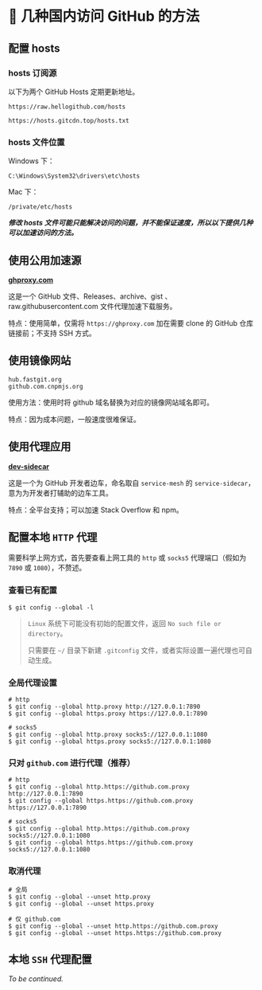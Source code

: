 # 🚝 几种国内访问 GitHub 的方法

## 配置 hosts

### hosts 订阅源
以下为两个 GitHub Hosts 定期更新地址。

```
https://raw.hellogithub.com/hosts

https://hosts.gitcdn.top/hosts.txt
```

### hosts 文件位置

Windows 下：

```
C:\Windows\System32\drivers\etc\hosts
```

Mac 下：

```
/private/etc/hosts
```

***修改 hosts 文件可能只能解决访问的问题，并不能保证速度，所以以下提供几种可以加速访问的方法。***

## 使用公用加速源

**[ghproxy.com](https://ghproxy.com/)**

这是一个 GitHub 文件、Releases、archive、gist 、raw.githubusercontent.com 文件代理加速下载服务。

特点：使用简单，仅需将 `https://ghproxy.com` 加在需要 clone 的 GitHub 仓库链接前；不支持 SSH 方式。

## 使用镜像网站

```
hub.fastgit.org
github.com.cnpmjs.org
```

使用方法：使用时将 github 域名替换为对应的镜像网站域名即可。

特点：因为成本问题，一般速度很难保证。

## 使用代理应用

**[dev-sidecar](https://github.com/docmirror/dev-sidecar)**

这是一个为 GitHub 开发者边车，命名取自 `service-mesh` 的 `service-sidecar`，意为为开发者打辅助的边车工具。

特点：全平台支持；可以加速 Stack Overflow 和 npm。

## 配置本地 `HTTP` 代理

需要科学上网方式，首先要查看上网工具的 `http` 或 `socks5` 代理端口（假如为 `7890` 或 `1080`），不赘述。

### 查看已有配置

```shell
$ git config --global -l
```

> `Linux` 系统下可能没有初始的配置文件，返回 `No such file or directory`。
>
> 只需要在 `~/` 目录下新建 `.gitconfig` 文件，或者实际设置一遍代理也可自动生成。

### 全局代理设置

```shell
# http
$ git config --global http.proxy http://127.0.0.1:7890
$ git config --global https.proxy https://127.0.0.1:7890

# socks5
$ git config --global http.proxy socks5://127.0.0.1:1080
$ git config --global https.proxy socks5://127.0.0.1:1080
```

### 只对 `github.com` 进行代理（推荐）

```shell
# http
$ git config --global http.https://github.com.proxy http://127.0.0.1:7890
$ git config --global https.https://github.com.proxy https://127.0.0.1:7890

# socks5
$ git config --global http.https://github.com.proxy socks5://127.0.0.1:1080
$ git config --global https.https://github.com.proxy socks5://127.0.0.1:1080
```

### 取消代理

```shell
# 全局
$ git config --global --unset http.proxy
$ git config --global --unset https.proxy

# 仅 github.com
$ git config --global --unset http.https://github.com.proxy
$ git config --global --unset https.https://github.com.proxy
```

## 本地 `SSH` 代理配置

*To be continued.*
